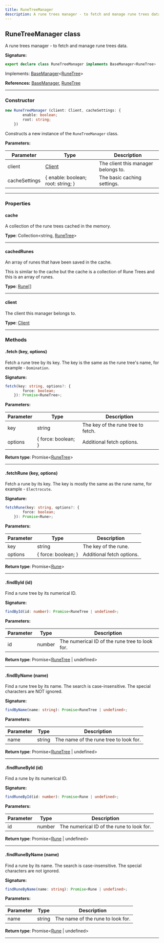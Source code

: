 ```yaml
---
title: RuneTreeManager
description: A rune trees manager - to fetch and manage rune trees data.
---
```


## RuneTreeManager class

A rune trees manager - to fetch and manage rune trees data.

**Signature:**

```ts
export declare class RuneTreeManager implements BaseManager<RuneTree> 
```

Implements: [BaseManager](/shieldbow/api/BaseManager.html)<[RuneTree](/shieldbow/api/RuneTree.html)>

**References:** [BaseManager](/shieldbow/api/BaseManager.html), [RuneTree](/shieldbow/api/RuneTree.html)

---

### Constructor

```ts
new RuneTreeManager (client: Client, cacheSettings: {
        enable: boolean;
        root: string;
    })
```

Constructs a new instance of the `RuneTreeManager` class.

**Parameters:**

| Parameter | Type | Description |
| --------- | ---- | ----------- |
| client | [Client](/shieldbow/api/Client.html) | The client this manager belongs to. |
| cacheSettings | {         enable: boolean;         root: string;     } | The basic caching settings. |
---

### Properties

#### cache

A collection of the rune trees cached in the memory.



**Type**: Collection\<string, [RuneTree](/shieldbow/api/RuneTree.html)\>

---

#### cachedRunes

An array of runes that have been saved in the cache.


This is similar to the cache but the cache is a collection of Rune Trees and this is an array of runes.



**Type**: [Rune](/shieldbow/api/Rune.html)[]

---

#### client

The client this manager belongs to.



**Type**: [Client](/shieldbow/api/Client.html)

---

### Methods

#### .fetch (key, options)

Fetch a rune tree by its key. The key is the same as the rune tree's name, for example - `Domination`.




**Signature:**

```ts
fetch(key: string, options?: {
        force: boolean;
    }): Promise<RuneTree>;
```

**Parameters:**

| Parameter | Type | Description |
| --------- | ---- | ----------- |
| key | string | The key of the rune tree to fetch. |
| options | {         force: boolean;     } | Additional fetch options. |

**Return type**: Promise\<[RuneTree](/shieldbow/api/RuneTree.html)\>

---

#### .fetchRune (key, options)

Fetch a rune by its key. The key is mostly the same as the rune name, for example - `Electrocute`.




**Signature:**

```ts
fetchRune(key: string, options?: {
        force: boolean;
    }): Promise<Rune>;
```

**Parameters:**

| Parameter | Type | Description |
| --------- | ---- | ----------- |
| key | string | The key of the rune. |
| options | {         force: boolean;     } | Additional fetch options. |

**Return type**: Promise\<[Rune](/shieldbow/api/Rune.html)\>

---

#### .findById (id)

Find a rune tree by its numerical ID.




**Signature:**

```ts
findById(id: number): Promise<RuneTree | undefined>;
```

**Parameters:**

| Parameter | Type | Description |
| --------- | ---- | ----------- |
| id | number | The numerical ID of the rune tree to look for. |

**Return type**: Promise\<[RuneTree](/shieldbow/api/RuneTree.html) \| undefined\>

---

#### .findByName (name)

Find a rune tree by its name. The search is case-insensitive. The special characters are NOT ignored.




**Signature:**

```ts
findByName(name: string): Promise<RuneTree | undefined>;
```

**Parameters:**

| Parameter | Type | Description |
| --------- | ---- | ----------- |
| name | string | The name of the rune tree to look for. |

**Return type**: Promise\<[RuneTree](/shieldbow/api/RuneTree.html) \| undefined\>

---

#### .findRuneById (id)

Find a rune by its numerical ID.




**Signature:**

```ts
findRuneById(id: number): Promise<Rune | undefined>;
```

**Parameters:**

| Parameter | Type | Description |
| --------- | ---- | ----------- |
| id | number | The numerical ID of the rune to look for. |

**Return type**: Promise\<[Rune](/shieldbow/api/Rune.html) \| undefined\>

---

#### .findRuneByName (name)

Find a rune by its name. The search is case-insensitive. The special characters are not ignored.




**Signature:**

```ts
findRuneByName(name: string): Promise<Rune | undefined>;
```

**Parameters:**

| Parameter | Type | Description |
| --------- | ---- | ----------- |
| name | string | The name of the rune to look for. |

**Return type**: Promise\<[Rune](/shieldbow/api/Rune.html) \| undefined\>

---

